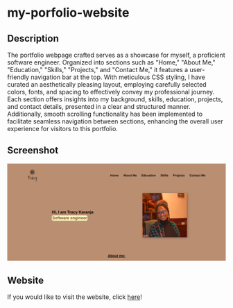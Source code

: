 # my-porfolio-website

## Description
The portfolio webpage crafted serves as a showcase for myself, a proficient software engineer. Organized into sections such as "Home," "About Me," "Education," "Skills," "Projects," and "Contact Me," it features a user-friendly navigation bar at the top. With meticulous CSS styling, I have curated an aesthetically pleasing layout, employing carefully selected colors, fonts, and spacing to effectively convey my professional journey. Each section offers insights into my background, skills, education, projects, and contact details, presented in a clear and structured manner. Additionally, smooth scrolling functionality has been implemented to facilitate seamless navigation between sections, enhancing the overall user experience for visitors to this portfolio.

## Screenshot
![Portfolio website](<images/Screenshot from 2024-03-17 16-04-35.png>)

## Website
If you would like to visit the website, click [here](tracyk10.github.io/my-porfolio-website/)!
